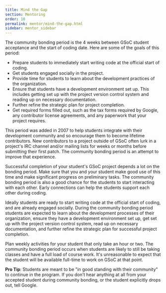 ```yaml
---
title: Mind the Gap
section: Mentoring
order: 10
permalink: mentor/mind-the-gap.html
sidebar: mentor_sidebar
---
```


The community bonding period is the 4 weeks between GSoC student acceptance and the start of coding date. Here are some of the goals of this period:

*   Prepare students to immediately start writing code at the official start of coding.
*   Get students engaged socially in the project.
*   Provide time for students to learn about the development practices of the organization.
*   Ensure that students have a development environment set up. This includes getting set up with the project version control system and reading up on necessary documentation.
*   Further refine the strategic plan for project completion.
*   Get required forms filled out, such as the tax forms required by Google, any contributor license agreements, and any paperwork that your project requires.

This period was added in 2007 to help students integrate with their development community and so encourage them to become lifetime contributors. New contributors to a project outside of GSoC often lurk in a project's IRC channel and/or mailing lists for weeks or months before submitting their first patch. The community bonding period is an attempt to improve that experience.

Successful completion of your student's GSoC project depends a lot on the bonding period. Make sure that you and your student make good use of this time and make significant progress on preliminary tasks. The community bonding period is also a good chance for the students to start interacting with each other. Early connections can help the students support each other during coding.

Ideally students are ready to start writing code at the official start of coding, and are already engaged socially. During the community bonding period students are expected to learn about the development processes of their organization, ensure they have a development environment set up, get set up with the project version control system, read up on necessary documentation, and further refine the strategic plan for successful project completion.

Plan weekly activities for your student that only take an hour or two. The community bonding period occurs when students are likely to still be taking classes and have a full load of course work. It's unreasonable to expect that the student will be available full-time to work on GSoC at that point.

**Pro Tip**: Students are meant to be "in good standing with their community" to continue in the program. If you don't hear anything at all from your accepted student during community bonding, or the student explicitly drops out, tell Google.


